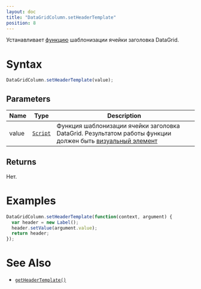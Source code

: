 ```yaml
---
layout: doc
title: "DataGridColumn.setHeaderTemplate"
position: 8
---
```


Устанавливает [функцию](../../../../Core/Script/) шаблонизации ячейки заголовка DataGrid.

# Syntax

```js
DataGridColumn.setHeaderTemplate(value);
```

## Parameters

|Name|Type|Description|
|----|----|-----------|
|value|[`Script`](../../../../Core/Script/)|Функция шаблонизации ячейки заголовка DataGrid. Результатом работы функции должен быть [визуальный элемент](../../../../Core/Elements/Element/)|

## Returns

Нет.

# Examples

```js
DataGridColumn.setHeaderTemplate(function(context, argument) {
  var header = new Label();
  header.setValue(argument.value);
  return header;
});
```

# See Also

* [`getHeaderTemplate()`](../DataGridColumn.getHeaderTemplate/)
